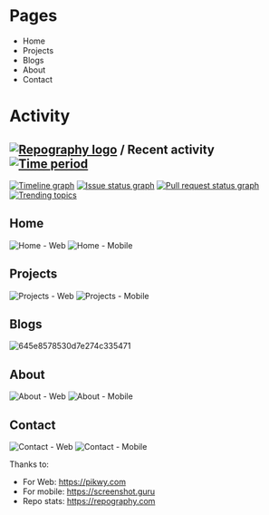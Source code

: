 # Pages
- Home
- Projects
- Blogs
- About
- Contact

# Activity
## [![Repography logo](https://images.repography.com/logo.svg)](https://repography.com) / Recent activity [![Time period](https://images.repography.com/39010639/srini047/portfolio/recent-activity/nJVBfspeVbJDDjuhf9A-LWe4sMNirFJ-f6K2aGcIhPY/HKahslECMOCqmJglWyPD3zY3ep-_Syun2AfV_n36dSM_badge.svg)](https://repography.com)
[![Timeline graph](https://images.repography.com/39010639/srini047/portfolio/recent-activity/nJVBfspeVbJDDjuhf9A-LWe4sMNirFJ-f6K2aGcIhPY/HKahslECMOCqmJglWyPD3zY3ep-_Syun2AfV_n36dSM_timeline.svg)](https://github.com/srini047/portfolio/commits)
[![Issue status graph](https://images.repography.com/39010639/srini047/portfolio/recent-activity/nJVBfspeVbJDDjuhf9A-LWe4sMNirFJ-f6K2aGcIhPY/HKahslECMOCqmJglWyPD3zY3ep-_Syun2AfV_n36dSM_issues.svg)](https://github.com/srini047/portfolio/issues)
[![Pull request status graph](https://images.repography.com/39010639/srini047/portfolio/recent-activity/nJVBfspeVbJDDjuhf9A-LWe4sMNirFJ-f6K2aGcIhPY/HKahslECMOCqmJglWyPD3zY3ep-_Syun2AfV_n36dSM_prs.svg)](https://github.com/srini047/portfolio/pulls)
[![Trending topics](https://images.repography.com/39010639/srini047/portfolio/recent-activity/nJVBfspeVbJDDjuhf9A-LWe4sMNirFJ-f6K2aGcIhPY/HKahslECMOCqmJglWyPD3zY3ep-_Syun2AfV_n36dSM_words.svg)](https://github.com/srini047/portfolio/commits)


## Home
![Home - Web](https://github.com/srini047/portfolio/assets/81156510/19f09c07-f174-4017-86ce-e8ca0c508ed9)
![Home - Mobile](https://github.com/srini047/portfolio/assets/81156510/60e65397-21aa-4858-89cc-378f00bc8ac6)

## Projects
![Projects - Web](https://github.com/srini047/portfolio/assets/81156510/2089624b-ae7f-4c31-ad45-3303c0816499)
![Projects - Mobile](https://github.com/srini047/portfolio/assets/81156510/7f1705a9-fc24-4871-afe7-d7e0339002bc)

## Blogs
![645e8578530d7e274c335471](https://github.com/srini047/portfolio/assets/81156510/4db31279-0ea6-457f-ac37-71aca9da4fe5)

## About
![About - Web](https://github.com/srini047/portfolio/assets/81156510/5dbaf10c-df3b-4d4f-94e9-7d6d27f07a09)
![About - Mobile](https://github.com/srini047/portfolio/assets/81156510/88c58a57-a779-4de5-b3ba-678c4992626a)

## Contact
![Contact - Web](https://github.com/srini047/portfolio/assets/81156510/1dc99790-366b-4243-8ae3-d6430f1876d6)
![Contact - Mobile](https://github.com/srini047/portfolio/assets/81156510/a06d9897-cea8-4ae5-8f57-b96b3d8faf91)

Thanks to:
- For Web: https://pikwy.com
- For mobile: https://screenshot.guru
- Repo stats: https://repography.com
